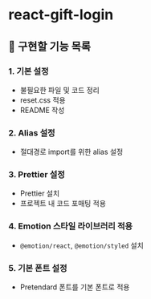 
# react-gift-login

## 📌 구현할 기능 목록

### 1. 기본 설정
- 불필요한 파일 및 코드 정리
- reset.css 적용
- README 작성

### 2. Alias 설정
- 절대경로 import를 위한 alias 설정

### 3. Prettier 설정
- Prettier 설치 
- 프로젝트 내 코드 포매팅 적용

### 4. Emotion 스타일 라이브러리 적용
- `@emotion/react`, `@emotion/styled` 설치

### 5. 기본 폰트 설정
- Pretendard 폰트를 기본 폰트로 적용
